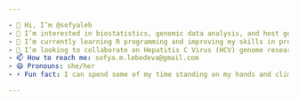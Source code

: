 ```yaml
---

- 👋 Hi, I’m @sofyaleb
- 👀 I’m interested in biostatistics, genomic data analysis, and host genome-viral interactions.
- 🌱 I’m currently learning R programming and improving my skills in processing FASTA and BAM files.
- 💞️ I’m looking to collaborate on Hepatitis C Virus (HCV) genome research and related projects.
- 📫 How to reach me: sofya.m.lebedeva@gmail.com
- 😄 Pronouns: she/her
- ⚡ Fun fact: I can spend some of my time standing on my hands and climbing things.

---
```

<!---
sofyaleb/sofyaleb is a ✨ special ✨ repository because its `README.md` (this file) appears on your GitHub profile.
You can click the Preview link to take a look at your changes.
--->

